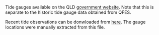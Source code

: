 Tide gauges available on the QLD [government website](https://www.data.qld.gov.au/dataset/coastal-data-system-tide-data/resource/1311fc19-1e60-444f-b5cf-24687f1c15a7). Note that this is separate to the historic tide gauge data obtained from QFES.

Recent tide observations can be donwloaded from [here](https://apps.des.qld.gov.au/data-sets/storm-tides/stdtide-7dayopdata.csv?timestamp=2024-01-24T12:33:01+10:00). The gauge locations were manually extracted from this file.
